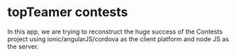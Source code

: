 # topTeamer contests

In this app, we are trying to reconstruct the huge success of the Contests project using ionic/angularJS/cordova as the client platform and node JS as the server.

